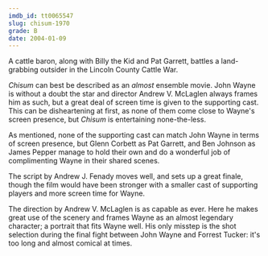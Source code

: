 ```yaml
---
imdb_id: tt0065547
slug: chisum-1970
grade: B
date: 2004-01-09
---
```


A cattle baron, along with Billy the Kid and Pat Garrett, battles a land-grabbing outsider in the Lincoln County Cattle War.

_Chisum_ can best be described as an _almost_ ensemble movie. John Wayne is without a doubt the star and director Andrew V. McLaglen always frames him as such, but a great deal of screen time is given to the supporting cast. This can be disheartening at first, as none of them come close to Wayne's screen presence, but _Chisum_ is entertaining none-the-less.

As mentioned, none of the supporting cast can match John Wayne in terms of screen presence, but Glenn Corbett as Pat Garrett, and Ben Johnson as James Pepper manage to hold their own and do a wonderful job of complimenting Wayne in their shared scenes.

The script by Andrew J. Fenady moves well, and sets up a great finale, though the film would have been stronger with a smaller cast of supporting players and more screen time for Wayne.

The direction by Andrew V. McLaglen is as capable as ever. Here he makes great use of the scenery and frames Wayne as an almost legendary character; a portrait that fits Wayne well. His only misstep is the shot selection during the final fight between John Wayne and Forrest Tucker: it's too long and almost comical at times.
